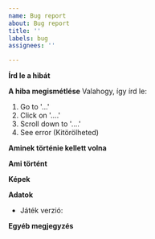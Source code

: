 ```yaml
---
name: Bug report
about: Bug report
title: ''
labels: bug
assignees: ''

---
```


**Írd le a hibát**

**A hiba megismétlése**
Valahogy, így írd le:

1. Go to '...'
2. Click on '....'
3. Scroll down to '....'
4. See error
(Kitörölheted)

**Aminek történie kellett volna**

**Ami történt**

**Képek**

**Adatok**
 - Játék verzió:

**Egyéb megjegyzés**
